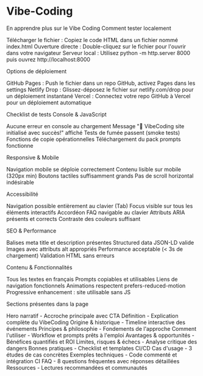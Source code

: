 # Vibe-Coding
En apprendre plus sur le Vibe Coding
Comment tester localement

Télécharger le fichier : Copiez le code HTML dans un fichier nommé index.html
Ouverture directe : Double-cliquez sur le fichier pour l'ouvrir dans votre navigateur
Serveur local : Utilisez python -m http.server 8000 puis ouvrez http://localhost:8000

Options de déploiement

GitHub Pages : Push le fichier dans un repo GitHub, activez Pages dans les settings
Netlify Drop : Glissez-déposez le fichier sur netlify.com/drop pour un déploiement instantané
Vercel : Connectez votre repo GitHub à Vercel pour un déploiement automatique

Checklist de tests
Console & JavaScript

 Aucune erreur en console au chargement
 Message "🎉 VibeCoding site initialisé avec succès!" affiché
 Tests de fumée passent (smoke tests)
 Fonctions de copie opérationnelles
 Téléchargement du pack prompts fonctionne

Responsive & Mobile

 Navigation mobile se déploie correctement
 Contenu lisible sur mobile (320px min)
 Boutons tactiles suffisamment grands
 Pas de scroll horizontal indésirable

Accessibilité

 Navigation possible entièrement au clavier (Tab)
 Focus visible sur tous les éléments interactifs
 Accordéon FAQ navigable au clavier
 Attributs ARIA présents et corrects
 Contraste des couleurs suffisant

SEO & Performance

 Balises meta title et description présentes
 Structured data JSON-LD valide
 Images avec attributs alt appropriés
 Performance acceptable (< 3s de chargement)
 Validation HTML sans erreurs

Contenu & Fonctionnalités

 Tous les textes en français
 Prompts copiables et utilisables
 Liens de navigation fonctionnels
 Animations respectent prefers-reduced-motion
 Progressive enhancement : site utilisable sans JS

Sections présentes dans la page

Hero narratif - Accroche principale avec CTA
Définition - Explication complète du VibeCoding
Origine & historique - Timeline interactive des événements
Principes & philosophie - Fondements de l'approche
Comment l'utiliser - Workflow et prompts prêts à l'emploi
Avantages & opportunités - Bénéfices quantifiés et ROI
Limites, risques & échecs - Analyse critique des dangers
Bonnes pratiques - Checklist et templates CI/CD
Cas d'usage - 3 études de cas concrètes
Exemples techniques - Code commenté et intégration CI
FAQ - 8 questions fréquentes avec réponses détaillées
Ressources - Lectures recommandées et communautés
